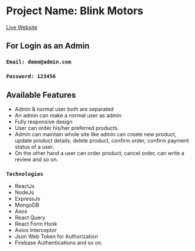 # Project Name: Blink Motors

[Live Website](https://blink-motors.web.app/)

## For Login as an Admin
### `Email: demo@admin.com`
### `Password: 123456`

## Available Features
* Admin & normal user both are separated
* An admin can make a normal user as admin
* Fully responsive design
* User can order his/her preferred products.
* Admin can maintain whole site like admin can create new product, update product details, delete product, confirm order, confirm payment status of a user.
* On the other hand a user can order product, cancel order, can write a review and so on.


### `Technologies`

* ReactJs
* NodeJs
* ExpressJs
* MongoDB
* Axos
* React Query
* React Form Hook
* Axios Interceptor
* Json Web Token for Authorization
* Firebase Authentications and so on.
